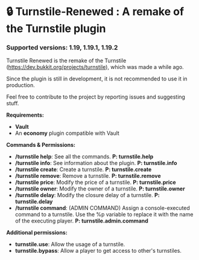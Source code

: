 # 🔒 Turnstile-Renewed : A remake of the Turnstile plugin

<h3>Supported versions: 1.19, 1.19.1, 1.19.2</h3>

Turnstile Renewed is the remake of the Turnstile (https://dev.bukkit.org/projects/turnstile), which was made a while ago.

Since the plugin is still in development, it is not recommended to use it in production.

Feel free to contribute to the project by reporting issues and suggesting stuff.

<b>Requirements:</b>
- <b>Vault</b>
- An <b>economy</b> plugin compatible with Vault

<b>Commands & Permissions:</b>
- <b>/turnstile help</b>: See all the commands. <b>P: turnstile.help</b>
- <b>/turnstile info</b>: See information about the plugin. <b>P: turnstile.info</b>
- <b>/turnstile create</b>: Create a turnstile. <b>P: turnstile.create</b>
- <b>/turnstile remove</b>: Remove a turnstile. <b>P: turnstile.remove</b>
- <b>/turnstile price</b>: Modify the price of a turnstile. <b>P: turnstile.price</b>
- <b>/turnstile owner</b>: Modify the owner of a turnstile. <b>P: turnstile.owner</b>
- <b>/turnstile delay</b>: Modify the closure delay of a turnstile. <b>P: turnstile.delay</b>
- <b>/turnstile command</b>: (ADMIN COMMAND) Assign a console-executed command to a turnstile. Use the %p variable to replace it with the name of the executing player. <b>P: turnstile.admin.command</b>

<b>Additional permissions:</b>
- <b>turnstile.use</b>: Allow the usage of a turnstile.
- <b>turnstile.bypass</b>: Allow a player to get access to other's turnstiles.
